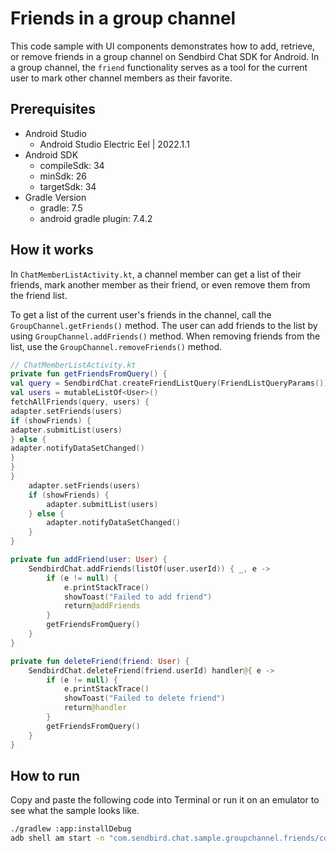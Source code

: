 # Friends in a group channel

This code sample with UI components demonstrates how to add, retrieve, or remove friends in a group channel on Sendbird Chat SDK for Android. In a group channel, the `friend` functionality serves as a tool for the current user to mark other channel members as their favorite.

## Prerequisites

+ Android Studio
  + Android Studio Electric Eel | 2022.1.1
+ Android SDK
    + compileSdk: 34
    + minSdk: 26
    + targetSdk: 34
+ Gradle Version
    + gradle: 7.5
    + android gradle plugin: 7.4.2

## How it works

In `ChatMemberListActivity.kt`, a channel member can get a list of their friends, mark another member as their friend, or even remove them from the friend list. 

To get a list of the current user's friends in the channel, call the `GroupChannel.getFriends()` method. The user can add friends to the list by using `GroupChannel.addFriends()` method. When removing friends from the list, use the `GroupChannel.removeFriends()` method.

``` kotlin
// ChatMemberListActivity.kt
private fun getFriendsFromQuery() { 
val query = SendbirdChat.createFriendListQuery(FriendListQueryParams())
val users = mutableListOf<User>()
fetchAllFriends(query, users) { 
adapter.setFriends(users) 
if (showFriends) { 
adapter.submitList(users) 
} else { 
adapter.notifyDataSetChanged() 
} 
} 
}
    adapter.setFriends(users)
    if (showFriends) {
        adapter.submitList(users)
    } else {
        adapter.notifyDataSetChanged()
    }
}

private fun addFriend(user: User) {
    SendbirdChat.addFriends(listOf(user.userId)) { _, e ->
        if (e != null) {
            e.printStackTrace()
            showToast("Failed to add friend")
            return@addFriends
        }
        getFriendsFromQuery()
    }
}

private fun deleteFriend(friend: User) {
    SendbirdChat.deleteFriend(friend.userId) handler@{ e ->
        if (e != null) {
            e.printStackTrace()
            showToast("Failed to delete friend")
            return@handler
        }
        getFriendsFromQuery()
    }
}
```

## How to run

Copy and paste the following code into Terminal or run it on an emulator to see what the sample looks like.

``` bash
./gradlew :app:installDebug
adb shell am start -n "com.sendbird.chat.sample.groupchannel.friends/com.sendbird.chat.sample.groupchannel.friends.base.SplashActivity" -a android.intent.action.MAIN -c android.intent.category.LAUNCHER
```
